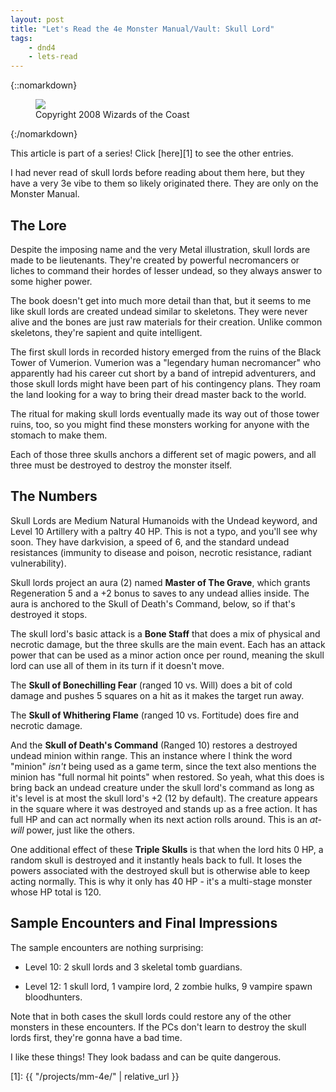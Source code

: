```yaml
---
layout: post
title: "Let's Read the 4e Monster Manual/Vault: Skull Lord"
tags:
    - dnd4
    - lets-read
---
```


{::nomarkdown}
<figure class="right">
  <img src="{{ "/assets/wir-mm-4e-skull-lord.png" | absolute_url }}"/>
  <figcaption>
    Copyright 2008 Wizards of the Coast
  </figcaption>
</figure>
{:/nomarkdown}

This article is part of a series! Click [here][1] to see the other entries.


I had never read of skull lords before reading about them here, but they have a
very 3e vibe to them so likely originated there. They are only on the Monster
Manual.

## The Lore

Despite the imposing name and the very Metal illustration, skull lords are made
to be lieutenants. They're created by powerful necromancers or liches to command
their hordes of lesser undead, so they always answer to some higher power.

The book doesn't get into much more detail than that, but it seems to me like
skull lords are created undead similar to skeletons. They were never alive and
the bones are just raw materials for their creation. Unlike common skeletons,
they're sapient and quite intelligent.

The first skull lords in recorded history emerged from the ruins of the Black
Tower of Vumerion. Vumerion was a "legendary human necromancer" who apparently
had his career cut short by a band of intrepid adventurers, and those skull
lords might have been part of his contingency plans. They roam the land looking
for a way to bring their dread master back to the world.

The ritual for making skull lords eventually made its way out of those tower
ruins, too, so you might find these monsters working for anyone with the stomach
to make them.

Each of those three skulls anchors a different set of magic powers, and all
three must be destroyed to destroy the monster itself.

## The Numbers

Skull Lords are Medium Natural Humanoids with the Undead keyword, and Level 10
Artillery with a paltry 40 HP. This is not a typo, and you'll see why soon. They
have darkvision, a speed of 6, and the standard undead resistances (immunity to
disease and poison, necrotic resistance, radiant vulnerability).

Skull lords project an aura (2) named **Master of The Grave**, which grants
Regeneration 5 and a +2 bonus to saves to any undead allies inside. The aura is
anchored to the Skull of Death's Command, below, so if that's destroyed it
stops.

The skull lord's basic attack is a **Bone Staff** that does a mix of physical
and necrotic damage, but the three skulls are the main event. Each has an attack
power that can be used as a minor action once per round, meaning the skull lord
can use all of them in its turn if it doesn't move.

The **Skull of Bonechilling Fear** (ranged 10 vs. Will) does a bit of cold
damage and pushes 5 squares on a hit as it makes the target run away.

The **Skull of Whithering Flame** (ranged 10 vs. Fortitude) does fire and
necrotic damage.

And the **Skull of Death's Command** (Ranged 10) restores a destroyed undead
minion within range. This an instance where I think the word "minion" _isn't_
being used as a game term, since the text also mentions the minion has "full
normal hit points" when restored. So yeah, what this does is bring back an
undead creature under the skull lord's command as long as it's level is at most
the skull lord's +2 (12 by default). The creature appears in the square where it
was destroyed and stands up as a free action. It has full HP and can act
normally when its next action rolls around. This is an _at-will_ power, just
like the others.

One additional effect of these **Triple Skulls** is that when the lord hits 0
HP, a random skull is destroyed and it instantly heals back to full. It loses
the powers associated with the destroyed skull but is otherwise able to keep
acting normally. This is why it only has 40 HP - it's a multi-stage monster
whose HP total is 120.

## Sample Encounters and Final Impressions

The sample encounters are nothing surprising:

- Level 10: 2 skull lords and 3 skeletal tomb guardians.

- Level 12: 1 skull lord, 1 vampire lord, 2 zombie hulks, 9 vampire spawn
  bloodhunters.

Note that in both cases the skull lords could restore any of the other monsters
in these encounters. If the PCs don't learn to destroy the skull lords first,
they're gonna have a bad time.

I like these things! They look badass and can be quite dangerous.

[1]: {{ "/projects/mm-4e/" | relative_url }}

